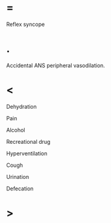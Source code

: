 # =

Reflex syncope

# .

Accidental ANS peripheral vasodilation.

# <

Dehydration

Pain

Alcohol

Recreational drug

Hyperventilation

Cough

Urination

Defecation

# >
